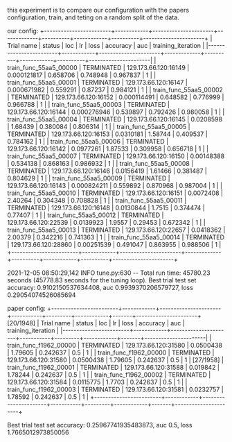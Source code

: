 this experiment is to compare our configuration with the papers configuration, train, and teting on a random split of the data.

our config:
+------------------------+------------+----------------------+-------------+----------+------------+----------+----------------------+
| Trial name             | status     | loc                  |          lr |     loss |   accuracy |      auc |   training_iteration |
|------------------------+------------+----------------------+-------------+----------+------------+----------+----------------------|
| train_func_55aa5_00000 | TERMINATED | 129.173.66.120:16149 | 0.000121817 | 0.658706 |   0.748948 | 0.967837 |                    1 |
| train_func_55aa5_00001 | TERMINATED | 129.173.66.120:16147 | 0.000671982 | 0.559291 |   0.87237  | 0.984121 |                    1 |
| train_func_55aa5_00002 | TERMINATED | 129.173.66.120:16152 | 0.000114491 | 0.648582 |   0.776999 | 0.966788 |                    1 |
| train_func_55aa5_00003 | TERMINATED | 129.173.66.120:16144 | 0.000276946 | 0.539897 |   0.792426 | 0.980058 |                    1 |
| train_func_55aa5_00004 | TERMINATED | 129.173.66.120:16145 | 0.0208598   | 1.68439  |   0.380084 | 0.806314 |                    1 |
| train_func_55aa5_00005 | TERMINATED | 129.173.66.120:16153 | 0.0310181   | 1.58744  |   0.409537 | 0.784162 |                    1 |
| train_func_55aa5_00006 | TERMINATED | 129.173.66.120:16142 | 0.0977261   | 1.87533  |   0.309958 | 0.656718 |                    1 |
| train_func_55aa5_00007 | TERMINATED | 129.173.66.120:16150 | 0.00148388  | 0.534138 |   0.868163 | 0.986932 |                    1 |
| train_func_55aa5_00008 | TERMINATED | 129.173.66.120:16146 | 0.0156419   | 1.61466  |   0.381487 | 0.804629 |                    1 |
| train_func_55aa5_00009 | TERMINATED | 129.173.66.120:16143 | 0.000824211 | 0.559892 |   0.870968 | 0.987004 |                    1 |
| train_func_55aa5_00010 | TERMINATED | 129.173.66.120:16151 | 0.0072408   | 2.40264  |   0.304348 | 0.708828 |                    1 |
| train_func_55aa5_00011 | TERMINATED | 129.173.66.120:16148 | 0.0130844   | 1.7515   |   0.374474 | 0.77407  |                    1 |
| train_func_55aa5_00012 | TERMINATED | 129.173.66.120:22539 | 0.0139923   | 1.9557   |   0.29453  | 0.672342 |                    1 |
| train_func_55aa5_00013 | TERMINATED | 129.173.66.120:22657 | 0.0418362   | 2.00379  |   0.342216 | 0.741363 |                    1 |
| train_func_55aa5_00014 | TERMINATED | 129.173.66.120:28860 | 0.00251539  | 0.491047 |   0.863955 | 0.988506 |                    1 |
+------------------------+------------+----------------------+-------------+----------+------------+----------+----------------------+


2021-12-05 08:50:29,142 INFO tune.py:630 -- Total run time: 45780.23 seconds (45778.83 seconds for the tuning loop).
Best trial test set accuracy: 0.9102150537634408, auc 0.9939370206579727, loss 0.29054074526085694

paper config:
+------------------------+------------+----------------------+-----------+---------+------------+-------+----------------------+                                               [20/1948]
| Trial name             | status     | loc                  |        lr |    loss |   accuracy |   auc |   training_iteration |
|------------------------+------------+----------------------+-----------+---------+------------+-------+----------------------|
| train_func_f1962_00000 | TERMINATED | 129.173.66.120:31580 | 0.0500438 | 1.79605 |   0.242637 |   0.5 |                    1 |
| train_func_f1962_00000 | TERMINATED | 129.173.66.120:31580 | 0.0500438 | 1.79605 |   0.242637 |   0.5 |                    1 |                                               [27/1958]
| train_func_f1962_00001 | TERMINATED | 129.173.66.120:31588 | 0.019842  | 1.78244 |   0.242637 |   0.5 |                    1 |
| train_func_f1962_00002 | TERMINATED | 129.173.66.120:31584 | 0.0115775 | 1.7703  |   0.242637 |   0.5 |                    1 |
| train_func_f1962_00003 | TERMINATED | 129.173.66.120:31581 | 0.0232757 | 1.78592 |   0.242637 |   0.5 |                    1 |
+------------------------+------------+----------------------+-----------+---------+------------+-------+----------------------+

Best trial test set accuracy: 0.25967741935483873, auc 0.5, loss 1.7665012973850056




